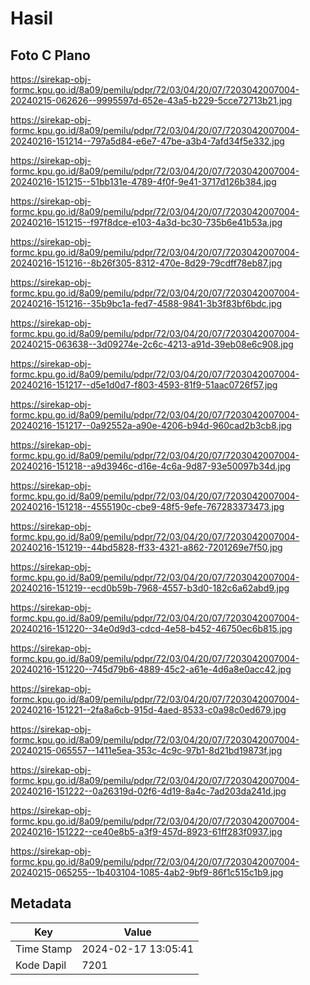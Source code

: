 # Hasil

## Foto C Plano

https://sirekap-obj-formc.kpu.go.id/8a09/pemilu/pdpr/72/03/04/20/07/7203042007004-20240215-062626--9995597d-652e-43a5-b229-5cce72713b21.jpg

https://sirekap-obj-formc.kpu.go.id/8a09/pemilu/pdpr/72/03/04/20/07/7203042007004-20240216-151214--797a5d84-e6e7-47be-a3b4-7afd34f5e332.jpg

https://sirekap-obj-formc.kpu.go.id/8a09/pemilu/pdpr/72/03/04/20/07/7203042007004-20240216-151215--51bb131e-4789-4f0f-9e41-3717d126b384.jpg

https://sirekap-obj-formc.kpu.go.id/8a09/pemilu/pdpr/72/03/04/20/07/7203042007004-20240216-151215--f97f8dce-e103-4a3d-bc30-735b6e41b53a.jpg

https://sirekap-obj-formc.kpu.go.id/8a09/pemilu/pdpr/72/03/04/20/07/7203042007004-20240216-151216--8b26f305-8312-470e-8d29-79cdff78eb87.jpg

https://sirekap-obj-formc.kpu.go.id/8a09/pemilu/pdpr/72/03/04/20/07/7203042007004-20240216-151216--35b9bc1a-fed7-4588-9841-3b3f83bf6bdc.jpg

https://sirekap-obj-formc.kpu.go.id/8a09/pemilu/pdpr/72/03/04/20/07/7203042007004-20240215-063638--3d09274e-2c6c-4213-a91d-39eb08e6c908.jpg

https://sirekap-obj-formc.kpu.go.id/8a09/pemilu/pdpr/72/03/04/20/07/7203042007004-20240216-151217--d5e1d0d7-f803-4593-81f9-51aac0726f57.jpg

https://sirekap-obj-formc.kpu.go.id/8a09/pemilu/pdpr/72/03/04/20/07/7203042007004-20240216-151217--0a92552a-a90e-4206-b94d-960cad2b3cb8.jpg

https://sirekap-obj-formc.kpu.go.id/8a09/pemilu/pdpr/72/03/04/20/07/7203042007004-20240216-151218--a9d3946c-d16e-4c6a-9d87-93e50097b34d.jpg

https://sirekap-obj-formc.kpu.go.id/8a09/pemilu/pdpr/72/03/04/20/07/7203042007004-20240216-151218--4555190c-cbe9-48f5-9efe-767283373473.jpg

https://sirekap-obj-formc.kpu.go.id/8a09/pemilu/pdpr/72/03/04/20/07/7203042007004-20240216-151219--44bd5828-ff33-4321-a862-7201269e7f50.jpg

https://sirekap-obj-formc.kpu.go.id/8a09/pemilu/pdpr/72/03/04/20/07/7203042007004-20240216-151219--ecd0b59b-7968-4557-b3d0-182c6a62abd9.jpg

https://sirekap-obj-formc.kpu.go.id/8a09/pemilu/pdpr/72/03/04/20/07/7203042007004-20240216-151220--34e0d9d3-cdcd-4e58-b452-46750ec6b815.jpg

https://sirekap-obj-formc.kpu.go.id/8a09/pemilu/pdpr/72/03/04/20/07/7203042007004-20240216-151220--745d79b6-4889-45c2-a61e-4d6a8e0acc42.jpg

https://sirekap-obj-formc.kpu.go.id/8a09/pemilu/pdpr/72/03/04/20/07/7203042007004-20240216-151221--2fa8a6cb-915d-4aed-8533-c0a98c0ed679.jpg

https://sirekap-obj-formc.kpu.go.id/8a09/pemilu/pdpr/72/03/04/20/07/7203042007004-20240215-065557--1411e5ea-353c-4c9c-97b1-8d21bd19873f.jpg

https://sirekap-obj-formc.kpu.go.id/8a09/pemilu/pdpr/72/03/04/20/07/7203042007004-20240216-151222--0a26319d-02f6-4d19-8a4c-7ad203da241d.jpg

https://sirekap-obj-formc.kpu.go.id/8a09/pemilu/pdpr/72/03/04/20/07/7203042007004-20240216-151222--ce40e8b5-a3f9-457d-8923-61ff283f0937.jpg

https://sirekap-obj-formc.kpu.go.id/8a09/pemilu/pdpr/72/03/04/20/07/7203042007004-20240215-065255--1b403104-1085-4ab2-9bf9-86f1c515c1b9.jpg


## Metadata

| Key        | Value               |
| ---------- | ------------------- |
| Time Stamp | 2024-02-17 13:05:41 |
| Kode Dapil | 7201                |



